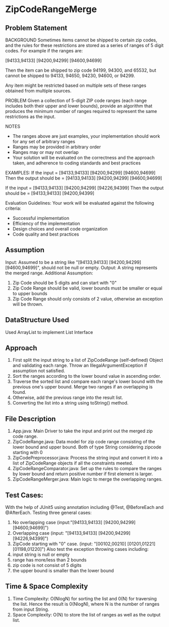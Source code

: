 # ZipCodeRangeMerge

## Problem Statement
BACKGROUND
Sometimes items cannot be shipped to certain zip codes, and the rules for these restrictions are stored as a series of ranges of 5 digit codes. For example if the ranges are:

[94133,94133] [94200,94299] [94600,94699]

Then the item can be shipped to zip code 94199, 94300, and 65532, but cannot be shipped to 94133, 94650, 94230, 94600, or 94299.

Any item might be restricted based on multiple sets of these ranges obtained from multiple sources.

PROBLEM
Given a collection of 5-digit ZIP code ranges (each range includes both their upper and lower bounds), provide an algorithm that produces the minimum number of ranges required to represent the same restrictions as the input.

NOTES
- The ranges above are just examples, your implementation should work for any set of arbitrary ranges
- Ranges may be provided in arbitrary order
- Ranges may or may not overlap
- Your solution will be evaluated on the correctness and the approach taken, and adherence to coding standards and best practices

EXAMPLES:
If the input = [94133,94133] [94200,94299] [94600,94699]
Then the output should be = [94133,94133] [94200,94299] [94600,94699]

If the input = [94133,94133] [94200,94299] [94226,94399] 
Then the output should be = [94133,94133] [94200,94399]

Evaluation Guidelines:
Your work will be evaluated against the following criteria:
- Successful implementation
- Efficiency of the implementation
- Design choices and overall code organization
- Code quality and best practices


## Assumption
Input: Assumed to be a string like "[94133,94133] [94200,94299] [94600,94699]", should not be null or empty.
Output: A string represents the merged range.
Additional Assumption:
1. Zip Code should be 5 digits and can start with "0"
2. Zip Code Range should be valid, lower bounds must be smaller or equal to upper bounds
3. Zip Code Range should only consists of 2 value, otherwise an exception will be thrown.


## DataStructure Used
Used ArrayList to implement List Interface


## Approach
1. First split the input string to a list of ZipCodeRange (self-defined) Object and validating each range. Throw an IllegalArgumentException if assumption not satisfied.
2. Sort the ranges according to the lower bound value in ascending order.
3. Traverse the sorted list and compare each range's lower bound with the previous one's upper bound. Merge two ranges if an overlapping is found.
4. Otherwise, add the previous range into the result list.
5. Converting the list into a string using toString() method.


## File Description
1. App.java: Main Driver to take the input and print out the merged zip code range.
2. ZipCodeRange.java: Data model for zip code range consisting of the lower bound and upper bound. Both of type String considering zipcode starting with 0
3. ZipCodePreprocessor.java: Process the string input and convert it into a list of ZipCodeRange objects if all the constraints meeted.
4. ZipCodeRangeComparator.java: Set up the rules to compare the ranges by lower bound and return positive number if first element is larger.
5. ZipCodeRangeMerger.java: Main logic to merge the overlapping ranges.


## Test Cases:
With the help of JUnit5 using annotation including @Test, @BeforeEach and @AfterEach.
Testing three general cases: 
  1. No overlapping case (input:"[94133,94133] [94200,94299] [94600,94699]")
  2. Overlapping case (input: "[94133,94133] [94200,94299] [94226,94399]")
  3. ZipCode starting with "0" case. (input: "[00102,00210] [01201,01221] [01198,01220]")
Also test the exception throwing cases including: 
  1. input string is null or empty
  2. range has more/less than 2 bounds
  3. zip code is not consist of 5 digits
  4. the upper bound is smaller than the lower bound
  
  

## Time & Space Complexity
1. Time Complexity: O(NlogN) for sorting the list and 0(N) for traversing the list. Hence the result is 0(NlogN), where N is the number of ranges from input String.
2. Space Complexity: O(N) to store the list of ranges as well as the output list.
